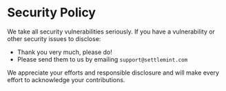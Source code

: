 # Security Policy

We take all security vulnerabilities seriously.
If you have a vulnerability or other security issues to disclose:

- Thank you very much, please do!
- Please send them to us by emailing `support@settlemint.com`

We appreciate your efforts and responsible disclosure and will make every effort to acknowledge your contributions.
